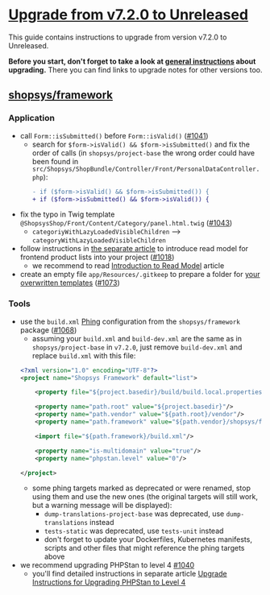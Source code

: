 # [Upgrade from v7.2.0 to Unreleased](https://github.com/shopsys/shopsys/compare/v7.2.0...HEAD)

This guide contains instructions to upgrade from version v7.2.0 to Unreleased.

**Before you start, don't forget to take a look at [general instructions](/UPGRADE.md) about upgrading.**
There you can find links to upgrade notes for other versions too.

## [shopsys/framework]

### Application
- call `Form::isSubmitted()` before `Form::isValid()` ([#1041](https://github.com/shopsys/shopsys/pull/1041))
    - search for `$form->isValid() && $form->isSubmitted()` and fix the order of calls (in `shopsys/project-base` the wrong order could have been found in `src/Shopsys/ShopBundle/Controller/Front/PersonalDataController.php`):
        ```diff
        - if ($form->isValid() && $form->isSubmitted()) {
        + if ($form->isSubmitted() && $form->isValid()) {
        ```
- fix the typo in Twig template `@ShopsysShop/Front/Content/Category/panel.html.twig` ([#1043](https://github.com/shopsys/shopsys/pull/1043))
    - `categoriyWithLazyLoadedVisibleChildren` ⟶ `categoryWithLazyLoadedVisibleChildren`
- follow instructions in [the separate article](upgrade-instructions-for-read-model-for-product-lists.md) to introduce read model for frontend product lists into your project ([#1018](https://github.com/shopsys/shopsys/pull/1018))
    - we recommend to read [Introduction to Read Model](/docs/model/introduction-to-read-model.md) article
- create an empty file `app/Resources/.gitkeep` to prepare a folder for [your overwritten templates](/docs/cookbook/modifying-a-template-in-administration.md) ([#1073](https://github.com/shopsys/shopsys/pull/1073))

### Tools
- use the `build.xml` [Phing](/docs/introduction/console-commands-for-application-management-phing-targets.md) configuration from the `shopsys/framework` package ([#1068](https://github.com/shopsys/shopsys/pull/1068))
    - assuming your `build.xml` and `build-dev.xml` are the same as in `shopsys/project-base` in `v7.2.0`, just remove `build-dev.xml` and replace `build.xml` with this file:
    ```xml
    <?xml version="1.0" encoding="UTF-8"?>
    <project name="Shopsys Framework" default="list">

        <property file="${project.basedir}/build/build.local.properties"/>

        <property name="path.root" value="${project.basedir}"/>
        <property name="path.vendor" value="${path.root}/vendor"/>
        <property name="path.framework" value="${path.vendor}/shopsys/framework"/>

        <import file="${path.framework}/build.xml"/>

        <property name="is-multidomain" value="true"/>
        <property name="phpstan.level" value="0"/>

    </project>
    ```
    - some phing targets marked as deprecated or were renamed, stop using them and use the new ones (the original targets will still work, but a warning message will be displayed):
        - `dump-translations-project-base` was deprecated, use `dump-translations` instead
        - `tests-static` was deprecated, use `tests-unit` instead
        - don't forget to update your Dockerfiles, Kubernetes manifests, scripts and other files that might reference the phing targets above
- we recommend upgrading PHPStan to level 4 [#1040](https://github.com/shopsys/shopsys/pull/1040)
    - you'll find detailed instructions in separate article [Upgrade Instructions for Upgrading PHPStan to Level 4](/docs/upgrade/phpstan-level-4.md)

[shopsys/framework]: https://github.com/shopsys/framework
